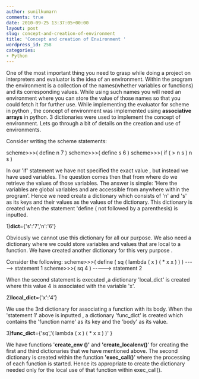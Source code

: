 ```yaml
---
author: sunilkumarn
comments: true
date: 2010-09-25 13:37:05+00:00
layout: post
slug: concept-and-creation-of-environment
title: 'Concept and creation of Environment '
wordpress_id: 258
categories:
- Python
---
```


One of the most important thing you need to grasp while doing a project on interpreters and evaluator is the idea of an environment. Within the program the environment is a collection of the names(whether variables or functions) and its corresponding values. While using such names you will need an environment where you can store the value of those names so that you could fetch it for further use. While implementing the evaluator for scheme in python , the concept of environment was implemented using **associative arrays** in python. 3 dictionaries were used to implement the concept of environment. Lets go through a bit of details on the creation and use of environments. 

Consider writing the scheme statements:

scheme>>>( define n 7 )
scheme>>>( define s 6 )
scheme>>>( if ( > n s ) n s ) 

In our 'if' statement we have not specified the exact value , but instead we have used variables. The question comes then that from where do we retrieve the values of those variables.
The answer is simple: 'Here the variables are global variables and are accessible from anywhere within the program'. Hence we need create a dictionary which consists of 'n' and 's' as its keys and their values as the values of the dictionary. This dictionary is created when the statement 'define ( not followed by a  parenthesis) is inputted. 

1)**dict**={'s':'7','n':'6'}

Obviously we cannot use this dictionary for all our purpose. We also need a dictionary where we could store variables and values that are local to a function. We have created another dictionary for this very purpose .

Consider the following:
scheme>>>( define ( sq ( lambda ( x ) ( * x x ) ) )       ----->      statement 1 
scheme>>>( sq 4 )					    ----->     statement 2

When the second statement is executed ,a dictionary 'local_dict' is created where this value 4 is associated with the variable 'x'. 

2)**local_dict**={'x':'4'}

We use the 3rd dictionary for associating a function with its body. When the 'statement 1' above is inputted , a dictionary 'func_dict' is created which contains the 'function name' as its key and the 'body' as its value.

3)**func_dict**={'sq','(  lambda ( x ) ( * x x ) )' }

We have functions '**create_env ()'** and **'create_localenv()**' for creating the first and third dictionaries that we have mentioned above. The second dictionary is created within the function **'exec_call()**' where the processing of each function is started. Hence its appropriate to create the dictionary needed only for the local use of that function within exec_call().


